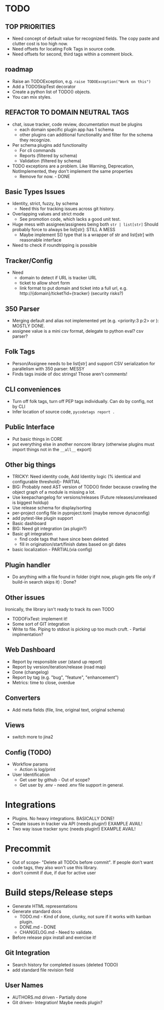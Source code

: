 # TODO

## TOP PRIORITIES
- Need concept of default value for recognized fields. The copy paste and clutter cost is too high now.
- Need offsets for locating Folk Tags in source code.
- Need offsets for second, third tags within a comment block.


## roadmap
- Raise an TODOException, e.g. `raise TODOException("Work on this")`
- Add a TODOSkipTest decorator
- Create a python list of TODO() objects.
- You can mix styles.


## REFACTOR TO DOMAIN NEUTRAL TAGS
- chat, issue tracker, code review, documentation must be plugins
  - each domain specific plugin app has 1 schema
  - other plugins can additional functionality and filter for the schema they recognize.
- Per schema plugins add functionality
  - For cli commands
  - Reports (filtered by schema)
  - Validation (filtered by schema)
- TODO exceptions are a problem. Like Warning, Deprecation, NotImplemented, they don't implement the same properties
  - Remove for now. - DONE

## Basic Types Issues
- Identity, strict, fuzzy, by schema
  - Need this for tracking issues across git history.
- Overlapping values and strict mode
  - See promotion code, which lacks a good unit test.
- Huge mess with assignee/assignees being both `str | list[str]` Should probably force to always be list[str]: STILL A MESS
  - Maybe implement S() type that is a wrapper of str and list[str] with reasonable interface
- Need to check if roundtripping is possible

## Tracker/Config
- Need
  - domain to detect if URL is tracker URL
  - ticket to allow short form
  - link format to put domain and ticket into a full url, e.g. http://{domain}/ticket?id={tracker} (security risks?)

## 350 Parser
- Merging default and alias not implemented yet (e.g. <priority:3 p:2> or <Jack assignee:John a:Jill>): MOSTLY DONE.
- assignee value is a mini csv format, delegate to python eval? csv parser?

## Folk Tags
- Person/Assignee needs to be list[str] and support CSV serialization for parallelism with 350 parser: MESSY
- Finds tags inside of doc strings! Those aren't comments!

## CLI conveniences
- Turn off folk tags, turn off PEP tags individually. Can do by config, not by CLI
- Infer location of source code, `pycodetags report .`

## Public Interface
- Put basic things in CORE
- put everything else in another noncore library (otherwise plugins must import things not in the `__all__` export)

## Other big things
- TRICKY: Need identity code, Add Identity logic (% identical and configurable threshold)- PARTIAL
- BIG: Probably need AST version of TODO() finder because crawling the object graph of a module is missing a lot.
- Use keepachangelog for versions/releases (Future releases/unreleased is biggest holdup)
- Use release schema for display/sorting
- per-project config file in pyproject.toml (maybe remove dynaconfig)
- add pytest-like plugin support
- Basic dashboard
- BIG: Need git integration (as plugin?)
- Basic git integration
  - find code tags that have since been deleted
  - fill in origination/start/finish dates based on git dates
- basic localization - PARTIAL(via config)

## Plugin handler
- Do anything with a file found in folder (right now, plugin gets file only if build-in search skips it) : Done?

## Other issues

Ironically, the library isn't ready to track its own TODO

- TODOFixTest: implement it!
- Some sort of GIT integration
- Write to file. Piping to stdout is picking up too much cruft. - Partial implmentation?

## Web Dashboard

- Report by responsible user (stand up report)
- Report by version/iteration/release (road map)
- Done (changelog)
- Report by tag (e.g. "bug", "feature", "enhancement")
- Metrics: time to close, overdue

## Converters

- Add meta fields (file, line, original text, original schema)

## Views

- switch more to jina2

## Config (TODO)

- Workflow params
  - Action is log/print
- User Identification
  - Get user by github - Out of scope?
  - Get user by .env - need .env file support in general.

# Integrations

- Plugins. No heavy integrations. BASICALLY DONE!
- Create issues in tracker via API (needs plugin!) EXAMPLE AVAIL!
- Two way issue tracker sync (needs plugin!) EXAMPLE AVAIL!

# Precommit

- Out of scope- "Delete all TODOs before commit". If people don't want code tags, they also won't use this library.
- don't commit if due, if due for active user

# Build steps/Release steps

- Generate HTML representations
- Generate standard docs
  - TODO.md - Kind of done, clunky, not sure if it works with kanban plugin.
  - DONE.md - DONE
  - CHANGELOG.md - Need to validate.
- Before release pipx install and exercise it!

## Git Integration

- Search history for completed issues (deleted TODO)
- add standard file revision field

## User Names

- AUTHORS.md driven - Partially done
- Git driven- Integration! Maybe needs plugin?

